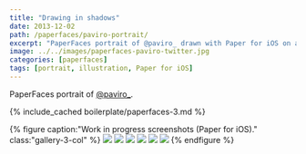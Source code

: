 ```yaml
---
title: "Drawing in shadows"
date: 2013-12-02
path: /paperfaces/paviro-portrait/
excerpt: "PaperFaces portrait of @paviro_ drawn with Paper for iOS on an iPad."
image: ../../images/paperfaces-paviro-twitter.jpg
categories: [paperfaces]
tags: [portrait, illustration, Paper for iOS]
---
```


PaperFaces portrait of [@paviro_](https://twitter.com/paviro_).

{% include_cached boilerplate/paperfaces-3.md %}

{% figure caption:"Work in progress screenshots (Paper for iOS)." class:"gallery-3-col" %}
[![](../../images/paperfaces-paviro-process-1-600.jpg)](../../images/paperfaces-paviro-process-1-lg.jpg)
[![](../../images/paperfaces-paviro-process-2-600.jpg)](../../images/paperfaces-paviro-process-2-lg.jpg)
[![](../../images/paperfaces-paviro-process-3-600.jpg)](../../images/paperfaces-paviro-process-3-lg.jpg)
[![](../../images/paperfaces-paviro-process-4-600.jpg)](../../images/paperfaces-paviro-process-4-lg.jpg)
[![](../../images/paperfaces-paviro-process-5-600.jpg)](../../images/paperfaces-paviro-process-5-lg.jpg)
[![](../../images/paperfaces-paviro-process-6-600.jpg)](../../images/paperfaces-paviro-process-6-lg.jpg)
{% endfigure %}

